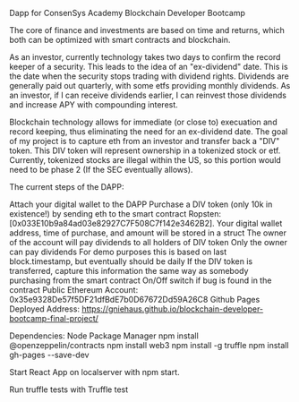 Dapp for ConsenSys Academy Blockchain Developer Bootcamp

The core of finance and investments are based on time and returns, which both can be optimized with smart contracts and blockchain.

As an investor, currently technology takes two days to confirm the record keeper of a security. This leads to the idea of an "ex-dividend" date. This is the date when the security stops trading with dividend rights. Dividends are generally paid out quarterly, with some etfs providing monthly dividends. As an investor, if I can receive dividends earlier, I can reinvest those dividends and increase APY with compounding interest.

Blockchain technology allows for immediate (or close to) execuation and record keeping, thus eliminating the need for an ex-dividend date. The goal of my project is to capture eth from an investor and transfer back a "DIV" token. This DIV token will represent ownership in a tokenized stock or etf. Currently, tokenized stocks are illegal within the US, so this portion would need to be phase 2 (If the SEC eventually allows).

The current steps of the DAPP:

Attach your digital wallet to the DAPP
Purchase a DIV token (only 10k in existence!) by sending eth to the smart contract Ropsten: [0x033E10b9a84ad03e82927C7F508C7f142e3462B2].
Your digital wallet address, time of purchase, and amount will be stored in a struct
The owner of the account will pay dividends to all holders of DIV token Only the owner can pay dividends For demo purposes this is based on last block.timestamp, but eventually should be daily
If the DIV token is transferred, capture this information the same way as somebody purchasing from the smart contract
On/Off switch if bug is found in the contract
Public Ethereum Account: 0x35e9328De57f5DF21dfBdE7b0D67672Dd59A26C8
Github Pages Deployed Address: https://gniehaus.github.io/blockchain-developer-bootcamp-final-project/

Dependencies: Node Package Manager npm install @openzeppelin/contracts npm install web3 npm install -g truffle npm install gh-pages --save-dev

Start React App on localserver with npm start.

Run truffle tests with Truffle test